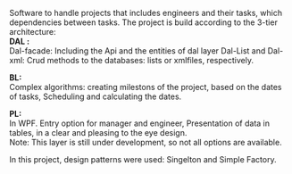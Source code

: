 Software to handle projects that includes engineers and their tasks, which dependencies between tasks.
The project is build according to the 3-tier architecture:\
**DAL :**\
Dal-facade: Including the Api and the entities of dal layer
Dal-List and Dal-xml: Crud methods to the databases: lists or xmlfiles,  respectively.

**BL:**\
Complex algorithms: creating milestons of the project, based on the dates of tasks, Scheduling and calculating the dates.

**PL:**\
In WPF. Entry option for manager and engineer, Presentation of data in tables, in a clear and pleasing to the eye design.\
Note: This layer is still under development, so not all options are available.

In this project, design patterns were used: Singelton and Simple Factory.

